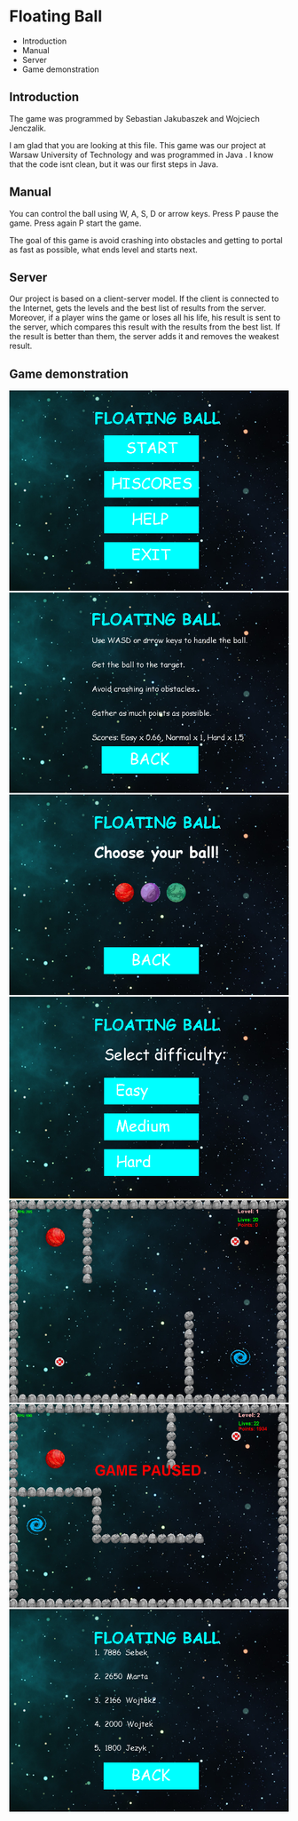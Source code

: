 # Floating Ball
* Introduction
* Manual
* Server
* Game demonstration

## Introduction
The game was programmed by Sebastian Jakubaszek and Wojciech Jenczalik.

I am glad that you are looking  at this file.  This game was our project at Warsaw University of Technology and was programmed in Java .  I know that the code isnt clean, but it was our first steps in Java.

## Manual
You can control the ball using W, A, S, D or arrow keys. 
Press P pause the game. Press again P start the game.

The goal of this game is avoid crashing into obstacles and getting to portal as fast as possible, what ends level and starts next.

## Server 
Our project is based on a client-server model. If the client is connected to the Internet, gets the levels and the best list of results from the server. Moreover, if a player wins the game or loses all his life, his result is sent to the server, which compares this result with the results from the best list. If the result is better than them, the server adds it and removes the weakest result.

## Game demonstration

![](./readme_images/menu.png)
![](./readme_images/help.png)
![](./readme_images/choose_ball.png)
![](./readme_images/difficulty_level.png)
![](./readme_images/screen_game.png)
![](./readme_images/game_paused.png)
![](./readme_images/high_scores.png)